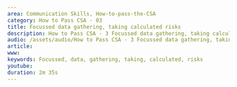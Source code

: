 ```yaml
---
area: Communication Skills, How-to-pass-the-CSA
category: How to Pass CSA - 03
title: Focussed data gathering, taking calculated risks
description: How to Pass CSA - 3 Focussed data gathering, taking calculated risks Chris Marr
audio: /assets/audio/How to Pass CSA - 3 Focussed data gathering, taking calculated risks Chris Marr - MQ.mp3
article: 
www: 
keywords: Focussed, data, gathering, taking, calculated, risks
youtube: 
duration: 2m 35s
--- 
```

